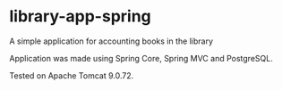 # library-app-spring
A simple application for accounting books in the library

Application was made using Spring Core, Spring MVC and PostgreSQL.

Tested on Apache Tomcat 9.0.72.
